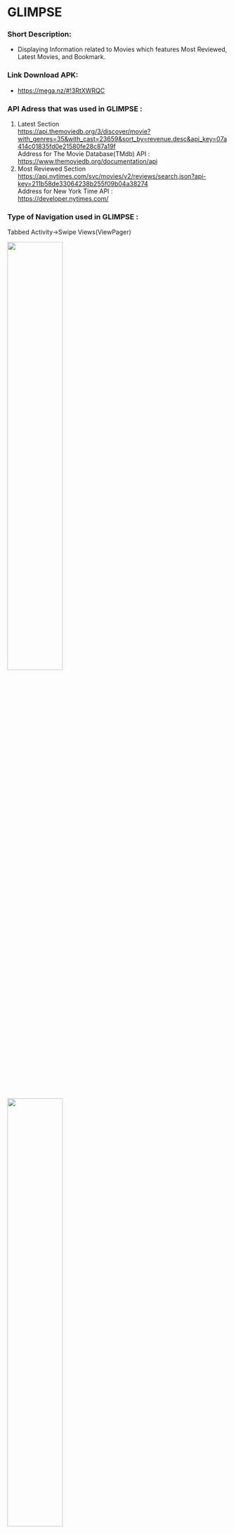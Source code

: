 # GLIMPSE

### Short Description:
- Displaying Information related to Movies which features Most Reviewed, Latest Movies, and Bookmark. <br>

### Link Download APK:
- https://mega.nz/#!3RtXWRQC <br>

### API Adress that was used in GLIMPSE :
1. Latest Section <br>
   https://api.themoviedb.org/3/discover/movie?with_genres=35&with_cast=23659&sort_by=revenue.desc&api_key=07a414c01835fd0e21580fe28c87a19f<br>
   Address for The Movie Database(TMdb) API : <br>
   https://www.themoviedb.org/documentation/api<br>
2. Most Reviewed Section <br>
   https://api.nytimes.com/svc/movies/v2/reviews/search.json?api-key=211b58de33064238b255f09b04a38274<br>
   Address for New York Time API : <br>
   https://developer.nytimes.com/<br>

### Type of Navigation used in GLIMPSE :
Tabbed Activity->Swipe Views(ViewPager)<br>
<p>
   <img src="https://s30.postimg.org/4v2a2964h/image.png" width="50%" height="50%">
   <img src="https://s29.postimg.org/owy82wu9j/image.png" width="50%" height="50%">
</p>
<br>

### Library from Local Database is used in GLIMPSE:
- SugarORM
<br>

 ### Short Description of GLIMPSE: 
 GLIMPSE is an application which allow users to take a peek and pin the selected movie from the selected section. The Information as follows: Title, Producer, Overview, Release Date, Popularity, Short Description, and Cover Image. Movie data taken from Movies Db and Reviews from New York Time. The use of GLIMPSE is very easy and fast. First section is about the Latest movies in 2017 which used grid type of Recycler View to make it catchy. When you see an interesting movie that you want to know more, simply click the image. Then, the details from the latest movie that you picked will be shown. If you want to bookmark it for later or just want to save the movie data click the floating button. The next section is about the most reviewed, the utilization is the same as before. The only difference is Most Reviewed section uses List type of Recycler View. Same with before, if you want to bookmark it for later or just want to save the data click the floating button. The third section showed the movies that you have bookmarked from the previous section which can be opened online. It is very recommended to use this when you just want a glimpse of a movie.
 
 ### Advantages by using GLIMPSE:
 1. User Friendly. <br>
 2. Nice and Simple Graphical User Interface. <br>
 3. Faciliate User to be Updated in Latest Movies. <br>
 4. Save Information of Movie You Interested in which can be opened offline. <br>

### Application Screenshoot
<p>
   <img src="https://github.com/faychan/GLIMPSE/blob/master/Screenshot_1.png" width="40%" height="40%">
   <img src="https://github.com/faychan/GLIMPSE/blob/master/Screenshot_2.png" width="40%" height="40%">
   <img src="https://github.com/faychan/GLIMPSE/blob/master/Screenshot_3.png" width="40%" height="40%">
   <img src="https://github.com/faychan/GLIMPSE/blob/master/Screenshot_4.png" width="40%" height="40%">
   <img src="https://github.com/faychan/GLIMPSE/blob/master/Screenshot_5.png" width="40%" height="40%">
   <img src="https://github.com/faychan/GLIMPSE/blob/master/Screenshot_6.png" width="40%" height="40%">
   <img src="https://github.com/faychan/GLIMPSE/blob/master/Screenshot_7.png" width="40%" height="40%">
   <img src="https://github.com/faychan/GLIMPSE/blob/master/Screenshot_8.png" width="40%" height="40%">
   <img src="https://github.com/faychan/GLIMPSE/blob/master/Screenshot_9.png" width="40%" height="40%">
</p>
<br>

### Identity
- Name                 : Farah Noriffat
- Class                : XI Programming I
- Presence List Number : 13
- NIS                  : 4712/1431.070
- School               : Telkom Vocational High School Malang
